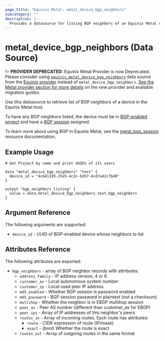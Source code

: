 ```yaml
---
page_title: "Equinix Metal: metal_device_bgp_neighbors"
subcategory: ""
description: |-
  Provides a datasource for listing BGP neighbors of an Equinix Metal device
---
```


# metal_device_bgp_neighbors (Data Source)

!> **PROVIDER DEPRECATED:** Equinix Metal Provider is now Deprecated. Please consider using [`equinix_metal_device_bgp_neighbors`](https://registry.terraform.io/providers/equinix/equinix/latest/docs/data-sources/equinix_metal_device_bgp_neighbors) data source from the [Equinix provider](https://registry.terraform.io/providers/equinix/equinix/latest/docs) instead of `metal_device_bgp_neighbors`. [See the Metal provider section for more details](../index.md#equinix-metal-provider) on the new provider and available migration guides.

Use this datasource to retrieve list of BGP neighbors of a device in the Equinix Metal host.

To have any BGP neighbors listed, the device must be in [BGP-enabled project](../r/project.html) and have a [BGP session](../r/bgp_session.html) assigned.

To learn more about using BGP in Equinix Metal, see the [metal_bgp_session](../r/bgp_session.html) resource documentation.

## Example Usage

```hcl
# Get Project by name and print UUIDs of its users

data "metal_device_bgp_neighbors" "test" {
  device_id = "4c641195-25e5-4c3c-b2b7-4cd7a42c7b40"
}

output "bgp_neighbors_listing" {
  value = data.metal_device_bgp_neighbors.test.bgp_neighbors
}
```

## Argument Reference

The following arguments are supported:

* `device_id` - UUID of BGP-enabled device whose neighbors to list

## Attributes Reference

The following attributes are exported:

* `bgp_neighbors` - array of BGP neighbor records with attributes:
  * `address_family` - IP address version, 4 or 6
  * `customer_as` - Local autonomous system number
  * `customer_ip` - Local used peer IP address
  * `md5_enabled` - Whether BGP session is password enabled
  * `md5_password` - BGP session password in plaintext (not a checksum)
  * `multihop` - Whether the neighbor is in EBGP multihop session
  * `peer_as` - Peer AS number (different than customer_as for EBGP)
  * `peer_ips` - Array of IP addresses of this neighbor's peers
  * `routes_in` - Array of incoming routes. Each route has attributes:
    * `route` - CIDR expression of route (IP/mask)
    * `exact` - (bool) Whether the route is exact
  * `routes_out` - Array of outgoing routes in the same format
  